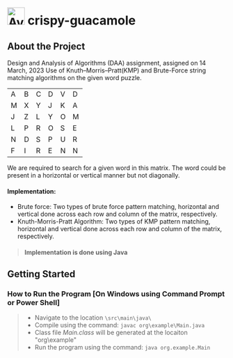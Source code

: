 # <img src="https://cdn-icons-png.flaticon.com/512/2079/2079291.png" alt="Avocardo Image" height="40px" width="40px"/>  crispy-guacamole


## About the Project

Design and Analysis of Algorithms (DAA) assignment, assigned on 14 March, 2023
Use of Knuth–Morris–Pratt(KMP) and Brute-Force string matching algorithms on the given word puzzle.

|   |   |   |   |   |   |
|---|---|---|---|---|---|
| A | B | C | D | V | D |
| M | X | Y | J | K | A |
| J | Z | L | Y | O | M |
| L | P | R | O | S | E |
| N | D | S | P | U | R | 
| F | I | R | E | N | N |


We are required to search for a given word in this matrix.
The word could be present in a horizontal or vertical manner but not diagonally.

#### Implementation:
* Brute force: Two types of brute force pattern matching, horizontal and vertical done across each row and column of the matrix, respectively.
* Knuth-Morris-Pratt Algorithm: Two types of KMP pattern matching, horizontal and vertical done across each row and column of the matrix, respectively.

> #### Implementation is done using Java

## Getting Started

### How to Run the Program [On Windows using Command Prompt or Power Shell]
> - Navigate to the location ```\src\main\java\```
> - Compile using the command: ```javac org\example\Main.java``` 
> - Class file _Main.class_ will be generated at the locaiton "org\example\"
> - Run the program using the command: ```java org.example.Main```
